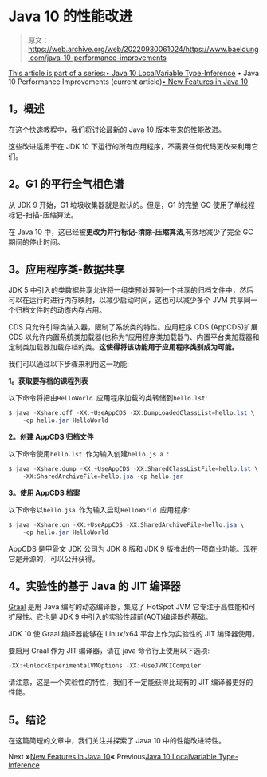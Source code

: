 # Java 10 的性能改进

> 原文：<https://web.archive.org/web/20220930061024/https://www.baeldung.com/java-10-performance-improvements>

[This article is part of a series:](javascript:void(0);)[• Java 10 LocalVariable Type-Inference](/web/20221206234834/https://www.baeldung.com/java-10-local-variable-type-inference)
• Java 10 Performance Improvements (current article)[• New Features in Java 10](/web/20221206234834/https://www.baeldung.com/java-10-overview)

## 1。概述

在这个快速教程中，我们将讨论最新的 Java 10 版本带来的性能改进。

这些改进适用于在 JDK 10 下运行的所有应用程序，不需要任何代码更改来利用它们。

## 2。G1 的平行全气相色谱

从 JDK 9 开始，G1 垃圾收集器就是默认的。但是，G1 的完整 GC 使用了单线程标记-扫描-压缩算法。

在 Java 10 中，这已经被**更改为并行标记-清除-压缩算法**,有效地减少了完全 GC 期间的停止时间。

## 3。应用程序类-数据共享

JDK 5 中引入的类数据共享允许将一组类预处理到一个共享的归档文件中，然后可以在运行时进行内存映射，以减少启动时间，这也可以减少多个 JVM 共享同一个归档文件时的动态内存占用。

CDS 只允许引导类装入器，限制了系统类的特性。应用程序 CDS (AppCDS)扩展 CDS 以允许内置系统类加载器(也称为“应用程序类加载器”)、内置平台类加载器和定制类加载器加载存档的类。**这使得将该功能用于应用程序类别成为可能。**

我们可以通过以下步骤来利用这一功能:

**1。获取要存档的课程列表**

以下命令将把由`HelloWorld `应用程序加载的类转储到`hello.lst`:

```java
$ java -Xshare:off -XX:+UseAppCDS -XX:DumpLoadedClassList=hello.lst \ 
    -cp hello.jar HelloWorld
```

**2。创建 AppCDS 归档文件**

以下命令使用`hello.lst `作为输入创建`hello.js a `:

```java
$ java -Xshare:dump -XX:+UseAppCDS -XX:SharedClassListFile=hello.lst \
    -XX:SharedArchiveFile=hello.jsa -cp hello.jar
```

**3。使用 AppCDS 档案**

以下命令以`hello.jsa `作为输入启动`HelloWorld `应用程序:

```java
$ java -Xshare:on -XX:+UseAppCDS -XX:SharedArchiveFile=hello.jsa \
    -cp hello.jar HelloWorld
```

AppCDS 是甲骨文 JDK 公司为 JDK 8 版和 JDK 9 版推出的一项商业功能。现在它是开源的，可以公开获得。

## 4。实验性的基于 Java 的 JIT 编译器

[Graal](https://web.archive.org/web/20221206234834/https://github.com/oracle/graal/blob/master/compiler/README.md) 是用 Java 编写的动态编译器，集成了 HotSpot JVM 它专注于高性能和可扩展性。它也是 JDK 9 中引入的实验性超前(AOT)编译器的基础。

JDK 10 使 Graal 编译器能够在 Linux/x64 平台上作为实验性的 JIT 编译器使用。

要启用 Graal 作为 JIT 编译器，请在 java 命令行上使用以下选项:

```java
-XX:+UnlockExperimentalVMOptions -XX:+UseJVMCICompiler
```

请注意，这是一个实验性的特性，我们不一定能获得比现有的 JIT 编译器更好的性能。

## 5。结论

在这篇简短的文章中，我们关注并探索了 Java 10 中的性能改进特性。

Next **»**[New Features in Java 10](/web/20221206234834/https://www.baeldung.com/java-10-overview)**«** Previous[Java 10 LocalVariable Type-Inference](/web/20221206234834/https://www.baeldung.com/java-10-local-variable-type-inference)